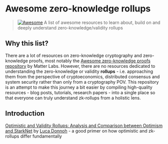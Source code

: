 # Awesome zero-knowledge rollups
>[![Awesome](https://awesome.re/badge.svg)](https://awesome.re)
> A list of awesome resources to learn about, build on and deeply understand zero-knowledge/validity rollups

## Why this list?
There are a lot of resources on zero-knowledge cryptography and zero-knowledge proofs, most notably the [Awesome zero-knowledge proofs repository](https://github.com/matter-labs/awesome-zero-knowledge-proofs) by Matter Labs. However, there are no resources dedicated to understanding the zero-knowledge or validity **rollups** - i.e. approaching them from the perspective of cryptoeconomics, distributed consensus and system security rather than only from a cryptography POV. This repository is an attempt to make this journey a bit easier by compiling high-quality resources - blog posts, tutorials, research papers - into a single place so that everyone can truly understand zk-rollups from a holistic lens.

## Introduction

[Optimistic and Validity Rollups: Analysis and Comparison between Optimism and StarkNet](https://arxiv.org/abs/2210.16610) by [Luca Donnoh](https://github.com/lucadonnoh) - a good primer on how optimistic and zk-rollups differ fundamentally